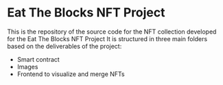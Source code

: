 # Eat The Blocks NFT Project


This is the repository of the source code for the NFT collection developed for the Eat The Blocks NFT Project
It is structured in three main folders based on the deliverables of the project:
* Smart contract
* Images
* Frontend to visualize and merge NFTs

